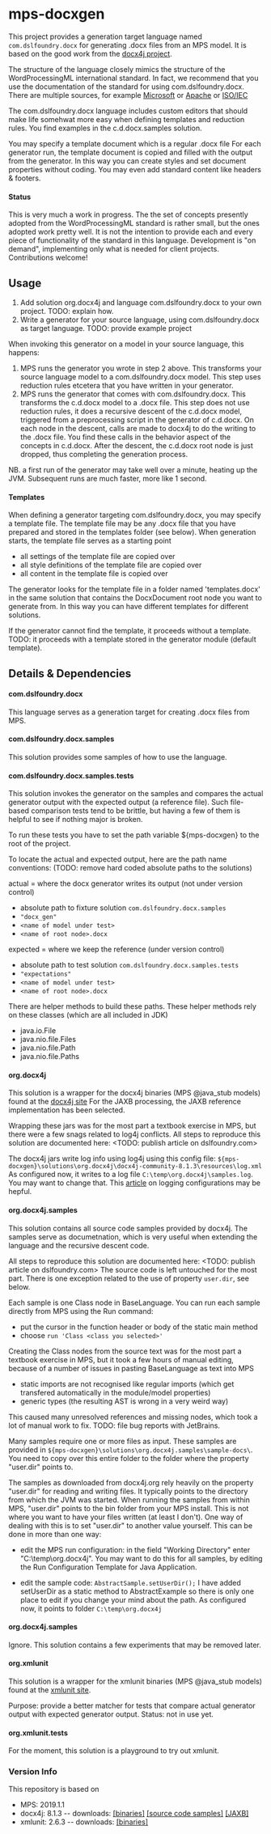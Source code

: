 # mps-docxgen

This project provides a generation target language named `com.dslfoundry.docx` for generating .docx files from an MPS model.
It is based on the good work from the [docx4j project](https://docx4java.org/).

The structure of the language closely mimics the structure of the WordProcessingML international standard.
In fact, we recommend that you use the documentation of the standard for using com.dslfoundry.docx.
There are multiple sources, for example
[Microsoft](https://docs.microsoft.com/en-us/office/open-xml/structure-of-a-wordprocessingml-document)
or [Apache](https://wiki.openoffice.org/wiki/OOXML/WordProcessingML)
or [ISO/IEC](https://www.iso.org/standard/71691.html)

The com.dslfoundry.docx language includes custom editors that should make life somehwat more easy
when defining templates and reduction rules.
You find examples in the c.d.docx.samples solution.

You may specify a template document which is a regular .docx file
For each generator run, the template document is copied and filled with the output from the generator.
In this way you can create styles and set document properties without coding.
You may even add standard content like headers & footers.

#### Status

This is very much a work in progress.
The the set of concepts presently adopted from the WordProcessingML standard is rather small,
but the ones adopted work pretty well.
It is not the intention to provide each and every piece of functionality of the standard in this language.
Development is "on demand", implementing only what is needed for client projects.
Contributions welcome!


## Usage

1. Add solution org.docx4j and language com.dslfoundry.docx to your own project.
   TODO: explain how.
2. Write a generator for your source language, using com.dslfoundry.docx as target language.
   TODO: provide example project

When invoking this generator on a model in your source language, this happens:
1. MPS runs the generator you wrote in step 2 above.
   This transforms your source language model to a com.dslfoundry.docx model.
   This step uses reduction rules etcetera that you have written in your generator.
2. MPS runs the generator that comes with com.dslfoundry.docx.
   This transforms the c.d.docx model to a .docx file.
   This step does not use reduction rules, it does a recursive descent of the c.d.docx model,
   triggered from a preprocessing script in the generator of c.d.docx.
   On each node in the descent, calls are made to docx4j to do the writing to the .docx file.
   You find these calls in the behavior aspect of the concepts in c.d.docx.
   After the descent, the c.d.docx root node is just dropped, thus completing the generation process.
   
NB. a first run of the generator may take well over a minute, heating up the JVM.
Subsequent runs are much faster, more like 1 second.

#### Templates

When defining a generator targeting com.dslfoundry.docx, you may specify a template file.
The template file may be any .docx file that you have prepared and stored in the templates folder (see below).
When generation starts, the template file serves as a starting point
- all settings of the template file are copied over
- all style definitions of the template file are copied over
- all content in the template file is copied over

The generator looks for the template file in a folder named 'templates.docx'
in the same solution that contains the DocxDocument root node you want to generate from.
In this way you can have different templates for different solutions.

If the generator cannot find the template, it proceeds without a template.
TODO: it proceeds with a template stored in the generator module (default template).


## Details & Dependencies

#### com.dslfoundry.docx

This language serves as a generation target for creating .docx files from MPS.

#### com.dslfoundry.docx.samples

This solution provides some samples of how to use the language.

#### com.dslfoundry.docx.samples.tests

This solution invokes the generator on the samples
and compares the actual generator output with the expected output (a reference file).
Such file-based comparison tests tend to be brittle, 
but having a few of them is helpful to see if nothing major is broken.

To run these tests you have to set the path variable ${mps-docxgen} to the root of the project.

To locate the actual and expected output, here are the path name conventions:
(TODO: remove hard coded absolute paths to the solutions)

actual = where the docx generator writes its output (not under version control)
- absolute path to fixture solution `com.dslfoundry.docx.samples`
- `"docx_gen"`
- `<name of model under test>`
- `<name of root node>.docx`

expected = where we keep the reference (under version control)
- absolute path to test solution `com.dslfoundry.docx.samples.tests`
- `"expectations"`
- `<name of model under test>`
- `<name of root node>.docx`

There are helper methods to build these paths.
These helper methods rely on these classes (which are all included in JDK)
- java.io.File
- java.nio.file.Files
- java.nio.file.Path
- java.nio.file.Paths

#### org.docx4j

This solution is a wrapper for the docx4j binaries (MPS @java_stub models)
found at the [docx4j site](https://www.docx4java.org/trac/docx4j)
For the JAXB processing, the JAXB reference implementation has been selected.

Wrapping these jars was for the most part a textbook exercise in MPS, 
but there were a few snags related to log4j conflicts.
All steps to reproduce this solution are documented here: <TODO: publish article on dslfoundry.com>

The docx4j jars write log info using log4j using this config file:
`${mps-docxgen}\solutions\org.docx4j\docx4j-community-8.1.3\resources\log.xml`
As configured now, it writes to a log file `C:\temp\org.docx4j\samples.log`.
You may want to change that.
This [article](http://dslfoundry.com/using-apache-chainsaw-to-view-the-mps-log/) on logging configurations may be hepful.

#### org.docx4j.samples

This solution contains all source code samples provided by docx4j.
The samples serve as documetnation,
which is very useful when extending the language and the recursive descent code.

All steps to reproduce this solution are documented here: <TODO: publish article on dslfoundry.com>
The source code is left untouched for the most part.
There is one exception related to the use of property `user.dir`, see below.

Each sample is one Class node in BaseLanguage.
You can run each sample directly from MPS using the Run command:
- put the cursor in the function header or body of the static main method
- choose `run 'Class <class you selected>'`

Creating the Class nodes from the source text was for the most part a textbook exercise in MPS,
but it took a few hours of manual editing, because of a number of issues in pasting BaseLanguage as text into MPS
- static imports are not recognised like regular imports
  (which get transfered automatically in the module/model properties)
- generic types (the resulting AST is wrong in a very weird way)

This caused many unresolved references and missing nodes, which took a lot of manual work to fix.
TODO: file bug reports with JetBrains.

Many samples require one or more files as input.
These samples are provided in
`${mps-docxgen}\solutions\org.docx4j.samples\sample-docs\`.
You need to copy over this entire folder
to the folder where the property "user.dir" points to.

The samples as downloaded from docx4j.org rely heavily on the property "user.dir"
for reading and writing files.
It typically points to the directory from which the JVM was started.
When running the samples from within MPS, "user.dir" points to the bin folder from your MPS install.
This is not where you want to have your files written (at least I don't).
One way of dealing with this is to set "user.dir" to another value yourself.
This can be done in more than one way:

- edit the MPS run configuration:
  in the field "Working Directory" enter "C:\temp\org.docx4j".
  You may want to do this for all samples, by editing the Run Configuration Template for Java Application.

- edit the sample code:
  `AbstractSample.setUserDir();`
  I have added setUserDir as a static method to AbstractExample
  so there is only one place to edit if you change your mind about the path.
  As configured now, it points to folder `C:\temp\org.docx4j`

#### org.docx4j.samples

Ignore.
This solution contains a few experiments that may be removed later.

#### org.xmlunit

This solution is a wrapper for the xmlunit binaries (MPS @java_stub models)
found at the [xmlunit site](https://www.xmlunit.org/).

Purpose: provide a better matcher for tests that compare actual generator output with expected generator output.
Status: not in use yet.

#### org.xmlunit.tests

For the moment, this solution is a playground to try out xmlunit.

### Version Info

This repository is based on
- MPS: 2019.1.1
- docx4j: 8.1.3 -- downloads:
  [[binaries]](https://docx4java.org/docx4j/archive/docx4j-8.1.3/docx4j-community-8.1.3.zip)
  [[source code samples]](https://docx4java.org/docx4j/archive/docx4j-8.1.3/docx4j-samples-docx4j-8.1.3.zip)
  [[JAXB]](https://docx4java.org/docx4j/archive/docx4j-8.1.3/docx4j-JAXB-ReferenceImpl-8.1.3.zip)
- xmlunit: 2.6.3 -- downloads:
  [[binaries]](https://github.com/xmlunit/xmlunit/releases/download/v2.6.3/xmlunit-2.6.3-bin.zip)

